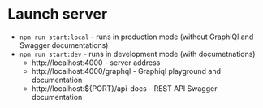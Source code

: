 # Launch server
* `npm run start:local` - runs in production mode (without GraphiQl and Swagger documentations)
* `npm run start:dev` - runs in development mode (with documetnations)
  - http://localhost:4000 - server address
  - http://localhost:4000/graphql - Graphiql playground and documentation
  - http://localhost:${PORT}/api-docs - REST API Swagger documentation



